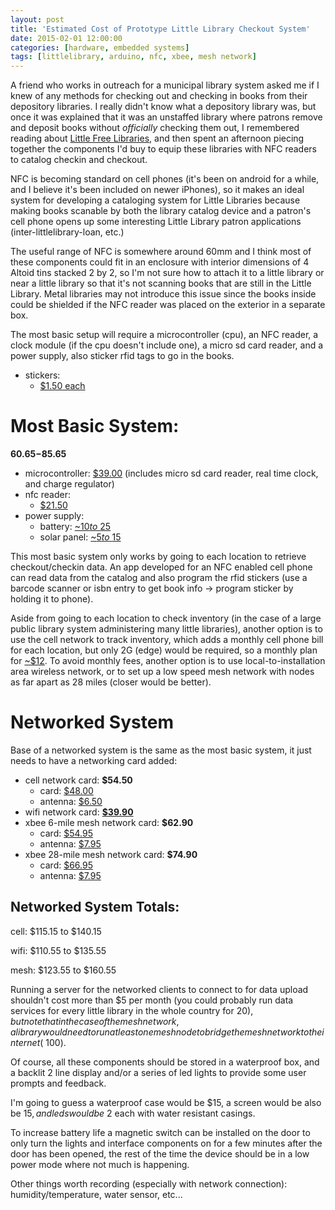 ```yaml
---
layout: post
title: 'Estimated Cost of Prototype Little Library Checkout System'
date: 2015-02-01 12:00:00
categories: [hardware, embedded systems]
tags: [littlelibrary, arduino, nfc, xbee, mesh network]
---
```


A friend who works in outreach for a municipal library system asked me if I
knew of any methods for checking out and checking in books from their depository
libraries. I really didn't know what a depository library was, but once it was
explained that it was an unstaffed library where patrons remove and deposit
books without _officially_ checking them out, I remembered reading about
[Little Free Libraries](http://littlefreelibrary.org/), and then spent an
afternoon piecing together the components I'd buy to equip these libraries with
NFC readers to catalog checkin and checkout.

NFC is becoming standard on cell phones (it's been on android for a while, and
I believe it's been included on newer iPhones), so it makes an ideal system for
developing a cataloging system for Little Libraries because making books
scanable by both the library catalog device and a patron's cell phone opens up
some interesting Little Library patron applications (inter-littlelibrary-loan,
etc.)

The useful range of NFC is somewhere around 60mm and I think most of these
components could fit in an enclosure with interior dimensions of 4 Altoid tins
stacked 2 by 2, so I'm not sure how to attach it to a little library or near a
little library so that it's not scanning books that are still in the Little
Library. Metal libraries may not introduce this issue since the books inside
could be shielded if the NFC reader was placed on the exterior in a separate
box.

The most basic setup will require a microcontroller (cpu), an NFC reader, a
clock module (if the cpu doesn't include one), a micro sd card reader, and a
power supply, also sticker rfid tags to go in the books.

- stickers:
  - [$1.50 each](http://www.seeedstudio.com/depot/1356MHz-RFID-book-tag-p-1067.html)

# Most Basic System:

**$60.65-$85.65**

- microcontroller:
  [$39.00](http://www.seeedstudio.com/depot/Seeeduino-Stalker-v3-p-1882.html)
  (includes micro sd card reader, real time clock, and charge regulator)
- nfc reader:
  - [$21.50](http://www.seeedstudio.com/depot/Grove-NFC-p-1804.html)
- power supply:
  - battery: [~$10 to
    ~$25](http://www.seeedstudio.com/depot/Battery-c-1_3/?terms_id=209)
  - solar panel: [~$5 to
    ~$15](http://www.seeedstudio.com/depot/Solar-Panel-c-1_118/?ref=side)

This most basic system only works by going to each location
to retrieve checkout/checkin data. An app developed for an NFC enabled cell
phone can read data from the catalog and also program the rfid stickers (use a
barcode scanner or isbn entry to get book info -> program sticker by holding it
to phone).

Aside from going to each location to check inventory (in the case of a large
public library system administering many little libraries), another option is
to use the cell network to track inventory, which adds a monthly cell phone
bill for each location, but only 2G (edge) would be required, so a monthly plan
for [~$12](https://www.sparkfun.com/products/13186). To avoid monthly fees,
another option is to use local-to-installation area wireless network, or to
set up a low speed mesh network with nodes as far apart as 28 miles (closer
would be better).

# Networked System

Base of a networked system is the same as the most basic system, it just
needs to have a networking card added:

- cell network card: **$54.50**
  - card: [$48.00](http://www.seeedstudio.com/depot/GPRSbee-rev-4-UFL-p-1777.html?cPath=19_20)
  - antenna: [$6.50](http://www.seeedstudio.com/depot/GSM9001800-antenna-with-interface-cable-p-555.html?cPath=55_59)
- wifi network card: [**$39.90**](http://www.seeedstudio.com/depot/Wifi-Bee-v20-p-1637.html)
- xbee 6-mile mesh network card: **$62.90**
  - card: [$54.95](https://www.sparkfun.com/products/9099)
  - antenna: [$7.95](https://www.sparkfun.com/products/9143)
- xbee 28-mile mesh network card: **$74.90**
  - card: [$66.95](https://www.sparkfun.com/products/11634)
  - antenna: [$7.95](https://www.sparkfun.com/products/9143)

## Networked System Totals:

cell: $115.15 to $140.15

wifi: $110.55 to $135.55

mesh: $123.55 to $160.55

Running a server for the networked clients to connect to for data upload
shouldn't cost more than $5 per month (you could probably run data services for
every little library in the whole country for $20), but note that in the case
of the mesh network, a library would need to run at least one mesh node to
bridge the mesh network to the internet (~$100).

Of course, all these components should be stored in a waterproof box, and a
backlit 2 line display and/or a series of led lights to provide some user
prompts and feedback.

I'm going to guess a waterproof case would be $15, a screen would be also be
$15, and leds would be ~$2 each with water resistant casings.

To increase battery life a magnetic switch can be installed on the door to only
turn the lights and interface components on for a few minutes after the door
has been opened, the rest of the time the device should be in a low power mode
where not much is happening.

Other things worth recording (especially with network connection):
humidity/temperature, water sensor, etc...
